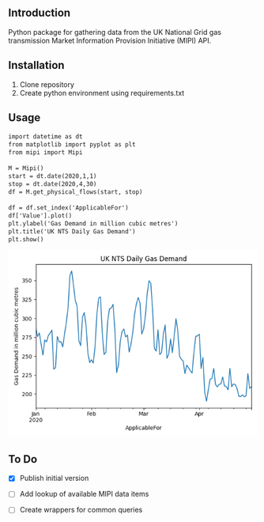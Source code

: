 ## Introduction
Python package for gathering data from the UK National Grid gas transmission Market Information Provision Initiative (MIPI) API. 

## Installation
1. Clone repository
2. Create python environment using requirements.txt

## Usage

```
import datetime as dt
from matplotlib import pyplot as plt
from mipi import Mipi

M = Mipi()
start = dt.date(2020,1,1)
stop = dt.date(2020,4,30)
df = M.get_physical_flows(start, stop)

df = df.set_index('ApplicableFor')
df['Value'].plot()
plt.ylabel('Gas Demand in million cubic metres')
plt.title('UK NTS Daily Gas Demand')
plt.show()
```
![NTS Demand](gas_demand.png)

## To Do
- [x] Publish initial version
- [ ] Add lookup of available MIPI data items
- [ ] Create wrappers for common queries

